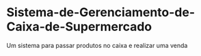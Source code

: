 # Sistema-de-Gerenciamento-de-Caixa-de-Supermercado
Um sistema para passar produtos no caixa e realizar uma venda
